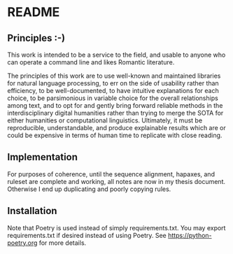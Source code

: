 # README

## Principles :-)

This work is intended to be a service to the field, and usable to anyone who can operate a command line and likes Romantic literature.

The principles of this work are to use well-known and maintained libraries for natural language processing, to err on the side of usability rather than efficiency, to be well-documented, to have intuitive explanations for each choice, to be parsimonious in variable choice for the overall relationships among text, and to opt for and gently bring forward reliable methods in the interdisciplinary digital humanities rather than trying to merge the SOTA for either humanities or computational linguistics. Ultimately, it must be reproducible, understandable, and produce explainable results which are or could be expensive in terms of human time to replicate with close reading.

## Implementation

For purposes of coherence, until the sequence alignment, hapaxes, and ruleset are complete and working, all notes are now in my thesis document. Otherwise I end up duplicating and poorly copying rules. 

## Installation

Note that Poetry is used instead of simply requirements.txt. You may 
export requirements.txt if desired instead of using Poetry. See 
https://python-poetry.org for more details.
